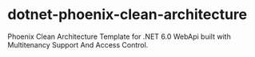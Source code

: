 # dotnet-phoenix-clean-architecture
Phoenix Clean Architecture Template for .NET 6.0 WebApi built with Multitenancy Support And Access Control.
